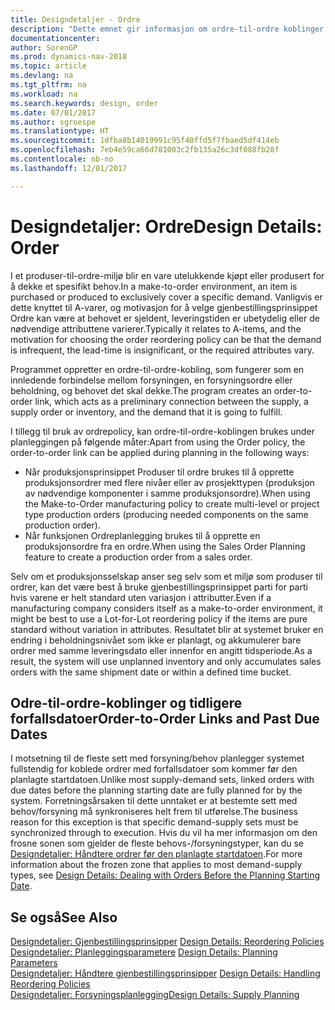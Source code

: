 ```yaml
---
title: Designdetaljer - Ordre
description: "Dette emnet gir informasjon om ordre-til-ordre koblinger i et produser-til-ordre-miljø."
documentationcenter: 
author: SorenGP
ms.prod: dynamics-nav-2018
ms.topic: article
ms.devlang: na
ms.tgt_pltfrm: na
ms.workload: na
ms.search.keywords: design, order
ms.date: 07/01/2017
ms.author: sgroespe
ms.translationtype: HT
ms.sourcegitcommit: 1dfba8b14019991c95f40ffd5f7fbaed5df414eb
ms.openlocfilehash: 7eb4e59ca66d781003c2fb135a26c3df088fb28f
ms.contentlocale: nb-no
ms.lasthandoff: 12/01/2017

---
```

# <a name="design-details-order"></a><span data-ttu-id="4c44e-103">Designdetaljer: Ordre</span><span class="sxs-lookup"><span data-stu-id="4c44e-103">Design Details: Order</span></span>
<span data-ttu-id="4c44e-104">I et produser-til-ordre-miljø blir en vare utelukkende kjøpt eller produsert for å dekke et spesifikt behov.</span><span class="sxs-lookup"><span data-stu-id="4c44e-104">In a make-to-order environment, an item is purchased or produced to exclusively cover a specific demand.</span></span> <span data-ttu-id="4c44e-105">Vanligvis er dette knyttet til A-varer, og motivasjon for å velge gjenbestillingsprinsippet Ordre kan være at behovet er sjeldent, leveringstiden er ubetydelig eller de nødvendige attributtene varierer.</span><span class="sxs-lookup"><span data-stu-id="4c44e-105">Typically it relates to A-items, and the motivation for choosing the order reordering policy can be that the demand is infrequent, the lead-time is insignificant, or the required attributes vary.</span></span>  
  
<span data-ttu-id="4c44e-106">Programmet oppretter en ordre-til-ordre-kobling, som fungerer som en innledende forbindelse mellom forsyningen, en forsyningsordre eller beholdning, og behovet det skal dekke.</span><span class="sxs-lookup"><span data-stu-id="4c44e-106">The program creates an order-to-order link, which acts as a preliminary connection between the supply, a supply order or inventory, and the demand that it is going to fulfill.</span></span>  
  
<span data-ttu-id="4c44e-107">I tillegg til bruk av ordrepolicy, kan ordre-til-ordre-koblingen brukes under planleggingen på følgende måter:</span><span class="sxs-lookup"><span data-stu-id="4c44e-107">Apart from using the Order policy, the order-to-order link can be applied during planning in the following ways:</span></span>  
  
* <span data-ttu-id="4c44e-108">Når produksjonsprinsippet Produser til ordre brukes til å opprette produksjonsordrer med flere nivåer eller av prosjekttypen (produksjon av nødvendige komponenter i samme produksjonsordre).</span><span class="sxs-lookup"><span data-stu-id="4c44e-108">When using the Make-to-Order manufacturing policy to create multi-level or project type production orders (producing needed components on the same production order).</span></span>  
* <span data-ttu-id="4c44e-109">Når funksjonen Ordreplanlegging brukes til å opprette en produksjonsordre fra en ordre.</span><span class="sxs-lookup"><span data-stu-id="4c44e-109">When using the Sales Order Planning feature to create a production order from a sales order.</span></span>  
  
<span data-ttu-id="4c44e-110">Selv om et produksjonsselskap anser seg selv som et miljø som produser til ordrer, kan det være best å bruke gjenbestillingsprinsippet parti for parti hvis varene er helt standard uten variasjon i attributter.</span><span class="sxs-lookup"><span data-stu-id="4c44e-110">Even if a manufacturing company considers itself as a make-to-order environment, it might be best to use a Lot-for-Lot reordering policy if the items are pure standard without variation in attributes.</span></span> <span data-ttu-id="4c44e-111">Resultatet blir at systemet bruker en endring i beholdningsnivået som ikke er planlagt, og akkumulerer bare ordrer med samme leveringsdato eller innenfor en angitt tidsperiode.</span><span class="sxs-lookup"><span data-stu-id="4c44e-111">As a result, the system will use unplanned inventory and only accumulates sales orders with the same shipment date or within a defined time bucket.</span></span>  
  
## <a name="order-to-order-links-and-past-due-dates"></a><span data-ttu-id="4c44e-112">Odre-til-ordre-koblinger og tidligere forfallsdatoer</span><span class="sxs-lookup"><span data-stu-id="4c44e-112">Order-to-Order Links and Past Due Dates</span></span>  
<span data-ttu-id="4c44e-113">I motsetning til de fleste sett med forsyning/behov planlegger systemet fullstendig for koblede ordrer med forfallsdatoer som kommer før den planlagte startdatoen.</span><span class="sxs-lookup"><span data-stu-id="4c44e-113">Unlike most supply-demand sets, linked orders with due dates before the planning starting date are fully planned for by the system.</span></span> <span data-ttu-id="4c44e-114">Forretningsårsaken til dette unntaket er at bestemte sett med behov/forsyning må synkroniseres helt frem til utførelse.</span><span class="sxs-lookup"><span data-stu-id="4c44e-114">The business reason for this exception is that specific demand-supply sets must be synchronized through to execution.</span></span> <span data-ttu-id="4c44e-115">Hvis du vil ha mer informasjon om den frosne sonen som gjelder de fleste behovs-/forsyningstyper, kan du se [Designdetaljer: Håndtere ordrer før den planlagte startdatoen](design-details-dealing-with-orders-before-the-planning-starting-date.md).</span><span class="sxs-lookup"><span data-stu-id="4c44e-115">For more information about the frozen zone that applies to most demand-supply types, see [Design Details: Dealing with Orders Before the Planning Starting Date](design-details-dealing-with-orders-before-the-planning-starting-date.md).</span></span>  
  
## <a name="see-also"></a><span data-ttu-id="4c44e-116">Se også</span><span class="sxs-lookup"><span data-stu-id="4c44e-116">See Also</span></span>  
<span data-ttu-id="4c44e-117">[Designdetaljer: Gjenbestillingsprinsipper](design-details-reordering-policies.md) </span><span class="sxs-lookup"><span data-stu-id="4c44e-117">[Design Details: Reordering Policies](design-details-reordering-policies.md) </span></span>  
<span data-ttu-id="4c44e-118">[Designdetaljer: Planleggingsparametere](design-details-planning-parameters.md) </span><span class="sxs-lookup"><span data-stu-id="4c44e-118">[Design Details: Planning Parameters](design-details-planning-parameters.md) </span></span>  
<span data-ttu-id="4c44e-119">[Designdetaljer: Håndtere gjenbestillingsprinsipper](design-details-handling-reordering-policies.md) </span><span class="sxs-lookup"><span data-stu-id="4c44e-119">[Design Details: Handling Reordering Policies](design-details-handling-reordering-policies.md) </span></span>  
[<span data-ttu-id="4c44e-120">Designdetaljer: Forsyningsplanlegging</span><span class="sxs-lookup"><span data-stu-id="4c44e-120">Design Details: Supply Planning</span></span>](design-details-supply-planning.md)
